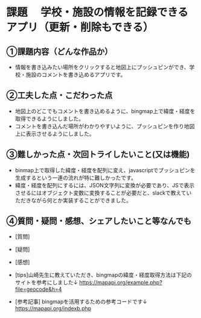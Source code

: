 # 課題　 学校・施設の情報を記録できるアプリ（更新・削除もできる）

## ①課題内容（どんな作品か）
- 情報を書き込みたい場所をクリックすると地図上にプッシュピンができ、学校・施設のコメントを書き込めるアプリです。

## ②工夫した点・こだわった点
- 地図上のどこでもコメントを書き込めるように、bingmap上で緯度・経度を取得できるようにしました。
- コメントを書き込んだ場所がわかりやすいように、プッシュピンを作り地図上に表示させるようにしました。

## ③難しかった点・次回トライしたいこと(又は機能)
- binmap上で取得した緯度・経度を配列に変え、javascriptでプッシュピンを生成するという一連の流れが特に難しかったです。
- 緯度・経度を配列にするには、JSON文字列に変換が必要であり、JSで表示させるにはオブジェクト変数に変換することが必要だと、slackで教えていただきながら何とか実装することができました。

## ④質問・疑問・感想、シェアしたいこと等なんでも
- [質問]
- [疑問]
- [感想]
- [tips]山崎先生に教えていただき、bingmapの緯度・経度取得方法は下記のサイトを参考にしました↓
https://mapapi.org/example.php?file=geocode&h=4

- [参考記事]
bingmapを活用するための参考コードです↓
https://mapapi.org/indexb.php
